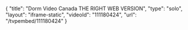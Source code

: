{
    "title": "Dorm Video Canada THE RIGHT WEB VERSION",
    "type": "solo",
    "layout": "iframe-static",
    "videoId": "111180424",
    "url": "\/tvpembed\/111180424"
}